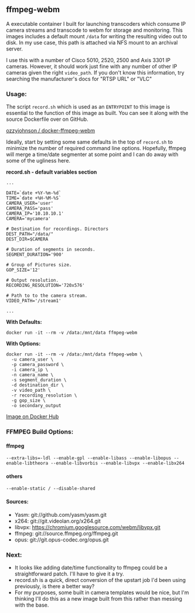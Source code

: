 ## **ffmpeg-webm**

A executable container I built for launching transcoders which consume IP camera streams and transcode to webm for storage and monitoring. This images includes a default mount ```/data``` for writing the resulting video out to disk. In my use case, this path is attached via NFS mount to an archival server.

I use this with a number of Cisco 5010, 2520, 2500 and Axis 3301 IP cameras. However, it should work just fine with any number of other IP cameras given the right ```video_path```. If you don't know this information, try searching the manufacturer's docs for "RTSP URL" or "VLC"

### Usage:

The script ```record.sh``` which is used as an ```ENTRYPOINT``` to this image is essential to the function of this image as built. You can see it along with the source Dockerfile over on GitHub.

[ozzyjohnson / docker-ffmpeg-webm](https://github.com/ozzyjohnson/docker-ffmpeg-webm)

Ideally, start by setting some same defaults in the top of ```record.sh``` to minimize the number of required command line options. Hopefully, ffmpeg will merge a time/date segmenter at some point and I can do away with some of the ugliness here.

**record.sh - default variables section**

    ...

    DATE=`date +%Y-%m-%d`
    TIME=`date +%H-%M-%S`
    CAMERA_USER='user'
    CAMERA_PASS='pass'
    CAMERA_IP='10.10.10.1'
    CAMERA='mycamera'

    # Destination for recordings. Directors
    DEST_PATH="/data/"
    DEST_DIR=$CAMERA

    # Duration of segments in seconds.
    SEGMENT_DURATION='900'

    # Group of Pictures size.
    GOP_SIZE='12'

    # Output resolution.
    RECORDING_RESOLUTION='720x576'

    # Path to to the camera stream.
    VIDEO_PATH='/stream1'

    ...

**With Defaults:**

    docker run -it --rm -v /data:/mnt/data ffmpeg-webm

**With Options:**

    docker run -it --rm -v /data:/mnt/data ffmpeg-webm \
      -u camera_user \
      -p camera_password \
      -i camera_ip \
      -n camera_name \
      -s segment_duration \
      -d destination_dir \
      -v video_path \
      -r recording_resolution \
      -g gop_size \
      -o secondary_output
       
[Image on Docker Hub](https://registry.hub.docker.com/u/ozzyjohnson/ffmpeg-webm/)

### FFMPEG Build Options:

#### ffmpeg

    --extra-libs=-ldl --enable-gpl --enable-libass --enable-libopus --enable-libtheora --enable-libvorbis --enable-libvpx --enable-libx264

#### others

    --enable-static / --disable-shared

#### **Sources:**

 - Yasm: git://github.com/yasm/yasm.git 
 - x264: git://git.videolan.org/x264.git 
 - libvpx: https://chromium.googlesource.com/webm/libvpx.git 
 - ffmpeg: git://source.ffmpeg.org/ffmpeg.git 
 - opus: git://git.opus-codec.org/opus.git

### Next:

 - It looks like adding date/time functionality to ffmpeg could be a straightforward patch. I'll have to give it a try.
 - record.sh is a quick, direct conversion of the upstart job I'd been using previously, is there a better way? 
 - For my purposes, some built in camera templates would be nice, but I'm thinking I'll do this as a new image built from this rather than messing with the base.
